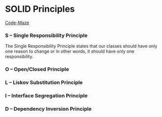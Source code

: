# SOLID Principles

[Code-Maze](https://code-maze.com/solid-principles/)

### S – Single Responsibility Principle
The Single Responsibility Principle states that our classes should have only one reason to change or in other words, it should have only one responsibility.

### O – Open/Closed Principle

### L – Liskov Substitution Principle

### I – Interface Segregation Principle

### D – Dependency Inversion Principle
